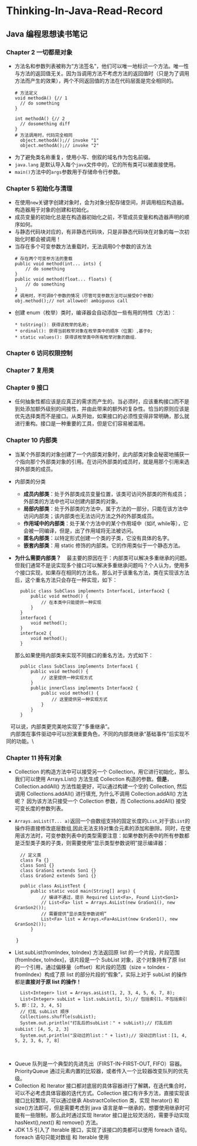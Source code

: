 # Thinking-In-Java-Read-Record
## Java 编程思想读书笔记
### Chapter 2 一切都是对象

* 方法名和参数列表被称为“方法签名”，他们可以唯一地标识一个方法。唯一性与方法的返回值无关。因为当调用方法不考虑方法的返回值时（只是为了调用方法而产生的效果），两个不同返回值的方法在代码层面是完全相同的。
    ```
    # 方法定义
    void methodA() {// 1
      // do something
    }

    int methodA() {// 2
      // dosomething diff
    }
    # 方法调用时，代码完全相同
      object.methodA();// invoke "1"
      object.methodA();// invoke "2"
    ```
* 为了避免类名称重复，使用小写、倒叙的域名作为包名前缀。
* `java.lang` 是默认导入每个`java`文件中的，它的所有类可以被直接使用。
* `main()`方法中的`args`参数用于存储命令行参数。

### Chapter 5 初始化与清理
* 在使用`new`关键字创建对象时，会为对象分配存储空间，并调用相应构造器。构造器用于对象的创建和初始化。
* 成员变量的初始化总是在构造器初始化之前，不管成员变量和构造器声明的顺序如何。
* 与静态代码块对应的，有非静态代码块，只是非静态代码块在对象的每一次初始化时都会被调用！
* 当存在多个可变参数方法重载时，无法调用0个参数的该方法
    ```
    # 存在两个可变参方法的重载
    public void method(int... ints) {
        // do something
    }
    public void method(float... floats) {
        // do something
    }
    # 调用时，不可调0个参数的情况（尽管可变参数方法可以接受0个参数）
    obj.method();// not allowed! ambiguous call
    ```
* 创建 enum（枚举）类时，编译器会自动添加一些有用的特性（方法）：
    ```
    * toString(): 获得该枚举的名称;
    * ordinal(): 获得当前枚举对象在枚举类中的顺序（位置）,基于0;
    * static values(): 获得该枚举类中所有枚举对象的数组.
    ```
### Chapter 6 访问权限控制

### Chapter 7 复用类

### Chapter 9 接口
* 任何抽象性都应该是应真正的需求而产生的。当必须时，应该重构接口而不是到处添加额外级别的间接性，并由此带来的额外的复杂性。恰当的原则应该是优先选择类而不是接口。从类开始，如果接口的必须性变得非常明确，那么就进行重构。接口是一种重要的工具，但是它们容易被滥用。

### Chapter 10 内部类
* 当某个外部类的对象创建了一个内部类对象时，此内部类对象会秘密地捕获一个指向那个外部类对象的引用。在访问外部类的成员时，就是用那个引用来选择外部类的成员。
* 内部类的分类
    * **成员内部类**：处于外部类成员变量位置，该类可访问外部类的所有成员；外部类的方法中也可以创建内部类的对象。
    * **局部内部类**：处于外部类的方法中，属于方法的一部分，只能在该方法中访问内部类；该内部类也无法访问方法之外的外部类成员。
    * **作用域中的内部类**：处于某个方法中的某个作用域中（如if, while等），它会被一同编译，但是，出了作用域将无法被访问。
    * **匿名内部类**：以特定形式创建一个类的子类，它没有具体的名字。
    * **嵌套内部类**：用 static 修饰的内部类。它的作用类似于一个静态方法。
* **为什么需要内部类？**
    最主要的原因在于：内部类可以解决多重继承的问题。但我们通常不是说实现多个接口可以解决多重继承问题吗？个人认为，使用多个接口实现，如果存在相同的方法名，那么对于该重名方法，类在实现该方法后，这个重名方法只会存在一种实现，如下：

        public class SubClass implements Interface1, interface2 {
            public void method() {
                // 在本类中只能提供一种实现
            }
        }
        interface1 {
            void method();
        }
        interface2 {
            void method();
        }

    那么如果使用内部类来实现不同接口的重名方法，方式如下：

        public class SubClass implements Interface1 {
            public void method() {
                // 这里提供一种实现方式
            }
            public innerClass implements Interface2 {
                public void method() {
                    // 这里提供另一种实现方式
                }     
            }
        }
    可以说，内部类更完美地实现了“多重继承”。\
    内部类在事件驱动中可以扮演重要角色，不同的内部类继承“基础事件”后实现不同的功能。\

### Chapter 11 持有对象
* Collection 的构造方法中可以接受另一个 Collection，用它进行初始化，那么我们可以使用 Arrays.List() 方法生成 Collection 构造的参数。**但是**，Collection.addAll() 方法性能更好，可以通过构建一个空的 Collection, 然后调用 Collections.addAll() 进行填充, 为什么不调用 Collection.addAll() 方法呢？ 因为该方法只接受一个 Collection 参数，而 Collections.addAll() 接受可变长度的参数列表。
* ```Arrays.asList(T... a)```返回一个由数组支持的固定长度的```List```,对于该```List```的操作将直接修改底层数组,因此无法支持对集合元素的添加和删除。同时，在使用该方法时，可变参数列表中的类型需要注意：如果参数列表中的所有参数都是泛型类子类的子类，则需要使用“显示类型参数说明”提示编译器：

        // 定义类
        class Fa {}
        class Son1 {}
        class GraSon1 extends Son1 {}
        class GraSon2 extends Son1 {}

        public class AsListTest {
            public static void main(String[] args) {
                // 编译不通过，提示 Required List<Fa>, Found List<Son1>
                // List<Fa> list = Arrays.AsList(new GraSon1(), new GranSon2());
                // 需要提供“显示类型参数说明”
                List<Fa> list = Arrays.<Fa>AsList(new GraSon1(), new GranSon2());
            }
        }
* List.subList(fromIndex, toIndex) 方法返回原 list 的一个片段，片段范围 (fromIndex, toIndex]，该片段是一个 SubList 对象，这个对象持有了原 list 的一个引用，通过偏移量（offset）和片段的范围（size = toIndex - fromIndex）构成了原 list 的部分片段的“假象”，实际上对于 subList 的操作都是**直接对于原 list 的操作！**

        List<Integer> list = Arrays.asList(1, 2, 3, 4, 5, 6, 7, 8);
        List<Integer> subList = list.subList(1, 5);// 包括索引1，不包括索引5，即：[2, 3, 4, 5]
        // 打乱 subList 顺序
        Collections.shuffle(subList);
        System.out.println("打乱后的subList：" + subList);// 打乱后的subList：[4, 5, 2, 3]
        System.out.println("没动过的list：" + list);// 没动过的list：[1, 4, 5, 2, 3, 6, 7, 8]
   
* Queue 队列是一个典型的先进先出（FIRST-IN-FIRST-OUT, FIFO）容器。PriorityQueue 通过元素内置的比较器，或者传入一个比较器改变队列的优先级。
* Collection 和 Iterator 接口都对底层的具体容器进行了解耦，在迭代集合时，可以不必考虑具体容器的迭代方式。Collection 接口有许多方法，直接实现该接口比较繁琐，可以通过继承 AbstractCollection 类，实现 Iterator() 和 size()方法即可，但是需要考虑到 java 语言是单一继承的，想要使用继承时可能有一些限制，那么此时通过实现 Iterator 接口是比较灵活的，需要手动实现 hasNext(),next() 和 remove() 方法。
* JDK 1.5 引入了 Iterable 接口，实现了该接口的类都可以使用 foreach 语句。foreach 语句只能对数组 和 Iterable 使用
   
















